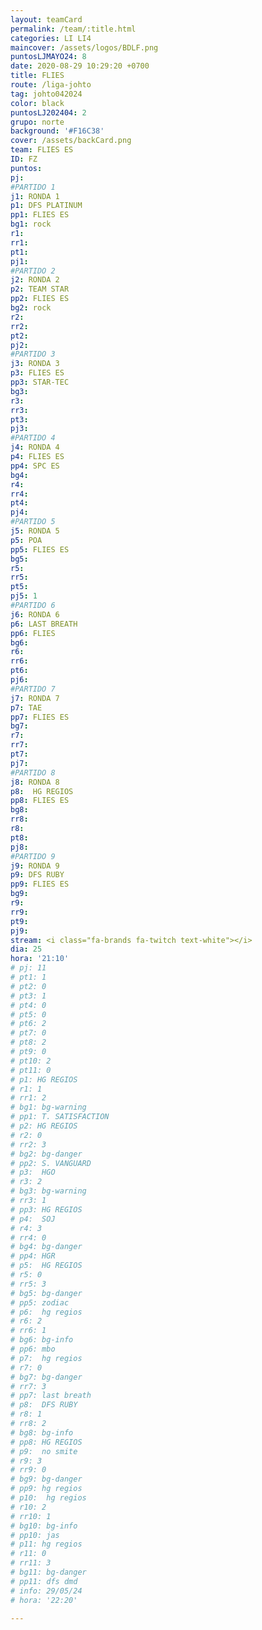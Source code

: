 ```yaml
---
layout: teamCard
permalink: /team/:title.html
categories: LI LI4
maincover: /assets/logos/BDLF.png
puntosLJMAYO24: 8
date: 2020-08-29 10:29:20 +0700
title: FLIES
route: /liga-johto
tag: johto042024
color: black
puntosLJ202404: 2
grupo: norte
background: '#F16C38'
cover: /assets/backCard.png
team: FLIES ES
ID: FZ
puntos: 
pj: 
#PARTIDO 1
j1: RONDA 1
p1: DFS PLATINUM
pp1: FLIES ES
bg1: rock
r1: 
rr1: 
pt1: 
pj1: 
#PARTIDO 2
j2: RONDA 2
p2: TEAM STAR
pp2: FLIES ES
bg2: rock
r2: 
rr2: 
pt2: 
pj2: 
#PARTIDO 3
j3: RONDA 3
p3: FLIES ES
pp3: STAR-TEC
bg3:
r3: 
rr3: 
pt3: 
pj3: 
#PARTIDO 4
j4: RONDA 4
p4: FLIES ES
pp4: SPC ES
bg4: 
r4: 
rr4: 
pt4: 
pj4: 
#PARTIDO 5
j5: RONDA 5
p5: POA
pp5: FLIES ES
bg5: 
r5: 
rr5: 
pt5: 
pj5: 1
#PARTIDO 6
j6: RONDA 6
p6: LAST BREATH
pp6: FLIES
bg6: 
r6: 
rr6: 
pt6: 
pj6: 
#PARTIDO 7
j7: RONDA 7
p7: TAE
pp7: FLIES ES
bg7: 
r7: 
rr7: 
pt7: 
pj7: 
#PARTIDO 8
j8: RONDA 8
p8:  HG REGIOS
pp8: FLIES ES
bg8: 
rr8: 
r8: 
pt8: 
pj8: 
#PARTIDO 9
j9: RONDA 9
p9: DFS RUBY
pp9: FLIES ES
bg9:
r9: 
rr9: 
pt9: 
pj9: 
stream: <i class="fa-brands fa-twitch text-white"></i>
dia: 25
hora: '21:10'
# pj: 11
# pt1: 1
# pt2: 0
# pt3: 1
# pt4: 0
# pt5: 0
# pt6: 2
# pt7: 0
# pt8: 2
# pt9: 0
# pt10: 2
# pt11: 0
# p1: HG REGIOS
# r1: 1
# rr1: 2
# bg1: bg-warning
# pp1: T. SATISFACTION
# p2: HG REGIOS
# r2: 0
# rr2: 3
# bg2: bg-danger
# pp2: S. VANGUARD
# p3:  HGO
# r3: 2
# bg3: bg-warning
# rr3: 1
# pp3: HG REGIOS
# p4:  SOJ
# r4: 3
# rr4: 0
# bg4: bg-danger
# pp4: HGR
# p5:  HG REGIOS
# r5: 0
# rr5: 3
# bg5: bg-danger
# pp5: zodiac
# p6:  hg regios
# r6: 2
# rr6: 1
# bg6: bg-info
# pp6: mbo
# p7:  hg regios
# r7: 0
# bg7: bg-danger
# rr7: 3
# pp7: last breath
# p8:  DFS RUBY
# r8: 1
# rr8: 2 
# bg8: bg-info
# pp8: HG REGIOS
# p9:  no smite
# r9: 3
# rr9: 0
# bg9: bg-danger
# pp9: hg regios
# p10:  hg regios
# r10: 2
# rr10: 1
# bg10: bg-info
# pp10: jas
# p11: hg regios
# r11: 0
# rr11: 3
# bg11: bg-danger
# pp11: dfs dmd
# info: 29/05/24
# hora: '22:20'

---
```



